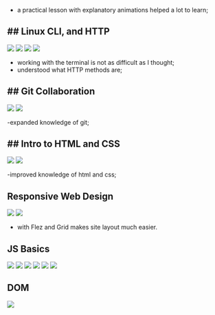 - a practical lesson with explanatory animations helped a lot to learn;

<h2>## Linux CLI, and HTTP</h2>

<img src="https://github.com/zadorogniyandrey/kottans-frontend/blob/main/task_linux_cli/quiz1.jpg">
<img src="https://github.com/zadorogniyandrey/kottans-frontend/blob/main/task_linux_cli/quiz2.jpg">
<img src="https://github.com/zadorogniyandrey/kottans-frontend/blob/main/task_linux_cli/quiz3.jpg">
<img src="https://github.com/zadorogniyandrey/kottans-frontend/blob/main/task_linux_cli/quiz4.jpg">

- working with the terminal is not as difficult as I thought;
- understood what HTTP methods are;

<h2>## Git Collaboration</h2>

<img src="https://github.com/zadorogniyandrey/kottans-frontend/blob/main/task_git_collaboration/git.jpg">
<img src="https://github.com/zadorogniyandrey/kottans-frontend/blob/main/task_git_collaboration/git2.jpg">

-expanded knowledge of git;

<h2>## Intro to HTML and CSS</h2>

<img src="https://github.com/zadorogniyandrey/kottans-frontend/blob/main/task_html_css_intro/HTML.jpg">
<img src="https://github.com/zadorogniyandrey/kottans-frontend/blob/main/task_html_css_intro/CSS.jpg">

-improved knowledge of html and css;

## Responsive Web Design

<img src="https://github.com/zadorogniyandrey/kottans-frontend/blob/main/task_responsive_web_design/frog.jpg">
<img src="https://github.com/zadorogniyandrey/kottans-frontend/blob/main/task_responsive_web_design/carrot.jpg">

- with Flez and Grid makes site layout much easier.

## JS Basics

<img src="https://github.com/zadorogniyandrey/kottans-frontend/blob/main/task_js_basics/jsData.jpg">
<img src="https://github.com/zadorogniyandrey/kottans-frontend/blob/main/task_js_basics/jsBasic.jpg">
<img src="https://github.com/zadorogniyandrey/kottans-frontend/blob/main/task_js_basics/Functional_Programming.jpg">
<img src="https://github.com/zadorogniyandrey/kottans-frontend/blob/main/task_js_basics/ES6.jpg">
<img src="https://github.com/zadorogniyandrey/kottans-frontend/blob/main/task_js_basics/Algoritm2.jpg">
<img src="https://github.com/zadorogniyandrey/kottans-frontend/blob/main/task_js_basics/Algoritm.jpg">

## DOM

<img src="https://github.com/zadorogniyandrey/kottans-frontend/blob/main/task_js_dom/final_algoritm.jpg">
